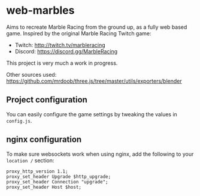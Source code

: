 # web-marbles
Aims to recreate Marble Racing from the ground up, as a fully web based game. Inspired by the original Marble Racing Twitch game:  
- Twitch: http://twitch.tv/marbleracing  
- Discord: https://discord.gg/MarbleRacing  

This project is very much a work in progress.

Other sources used:  
https://github.com/mrdoob/three.js/tree/master/utils/exporters/blender

## Project configuration
You can easily configure the game settings by tweaking the values in `config.js`.

## nginx configuration
To make sure websockets work when using nginx, add the following to your `location /` section:
```
proxy_http_version 1.1;
proxy_set_header Upgrade $http_upgrade;
proxy_set_header Connection "upgrade";
proxy_set_header Host $host;
```
